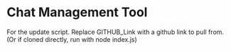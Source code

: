 # Chat Management Tool

For the update script. Replace GITHUB_Link with a github link to pull from. (Or if cloned directly, run with node index.js)
